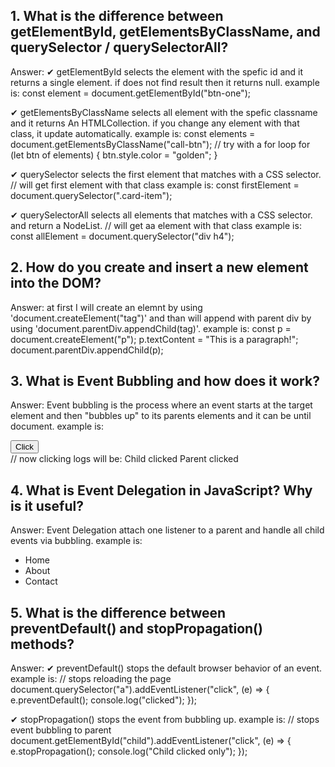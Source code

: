 ## 1. What is the difference between getElementById, getElementsByClassName, and querySelector / querySelectorAll?
   Answer:
   ✔ getElementById selects the element with the spefic id and it returns a single element. if does not find result then it returns null.
   example is: const element = document.getElementById("btn-one");

   ✔ getElementsByClassName selects all element with the spefic classname and it returns An HTMLCollection. if you change any element with that class,
   it update automatically.
   example is: const elements = document.getElementsByClassName("call-btn");
   // try with a for loop 
    for (let btn of elements) {
    btn.style.color = "golden";
    }

   ✔ querySelector selects the first element that matches with a CSS selector.
   // will get first element with that class
   example is: const firstElement = document.querySelector(".card-item");

   ✔ querySelectorAll selects all elements that matches with a CSS selector. and return a NodeList.
   // will get aa element with that class
   example is: const allElement = document.querySelector("div h4");

   ## 2. How do you create and insert a new element into the DOM?
   Answer:
   at first I will create an elemnt by using 'document.createElement("tag")' and than will append with parent div
   by using 'document.parentDiv.appendChild(tag)'.
   example is:
   const p = document.createElement("p");
    p.textContent = "This is a paragraph!";
    document.parentDiv.appendChild(p);
    
  ## 3. What is Event Bubbling and how does it work?
   Answer:
    Event bubbling is the process where an event starts at the target element and then "bubbles up" to
    its parents elements and it can be until document.
    example is:    <div id="parent">
    <button id="child">Click</button>
    </div>
    <script>
    document.getElementById("parent").addEventListener("click", () => {
      console.log("Parent has clicked");
    });
    document.getElementById("child").addEventListener("click", () => {
      console.log("Child has clicked");
    });
    </script>
    // now clicking logs will be:
        Child clicked
        Parent clicked

  ## 4. What is Event Delegation in JavaScript? Why is it useful?
  Answer:
  Event Delegation attach one listener to a parent and handle all child events via bubbling.
  example is:  <ul id="nav-menu">
  <li>Home</li>
  <li>About</li>
  <li>Contact</li>
  </ul>

  <script>
  const navMenu = document.getElementById("nav-menu");
  navMenu.addEventListener("click", (event) => {
    if (event.target.tagName === "li") {
    console.log("You clicked:");
    }
    });
    </script>

  ## 5. What is the difference between preventDefault() and stopPropagation() methods?
  Answer:
  ✔ preventDefault() stops the default browser behavior of an event.
  example is:  // stops reloading the page
  document.querySelector("a").addEventListener("click", (e) => {
  e.preventDefault(); 
  console.log("clicked");
  });

  ✔ stopPropagation() stops the event from bubbling up.
  example is:  // stops event bubbling to parent
  document.getElementById("child").addEventListener("click", (e) => {
  e.stopPropagation(); 
  console.log("Child clicked only");
  });
